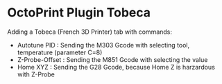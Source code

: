 OctoPrint Plugin Tobeca
=========================

Adding a Tobeca (French 3D Printer) tab with commands:

- Autotune PID : Sending the M303 Gcode with selecting tool, temperature  (parameter C=8)
- Z-Probe-Offset : Sending the M851 Gcode with selecting the value
- Home XYZ : Sending the G28 Gcode, because Home Z is harzardous with Z-Probe